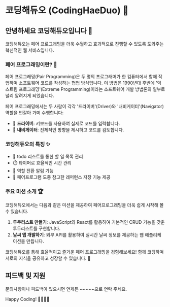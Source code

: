 # 코딩해듀오 (CodingHaeDuo) 🚀

## 안녕하세요 코딩해듀오입니다 👋

코딩해듀오는 페어 프로그래밍을 더욱 수월하고 효과적으로 진행할 수 있도록 도와주는 혁신적인 웹 서비스입니다.

### 페어 프로그래밍이란? 🤝

페어 프로그래밍(Pair Programming)은 두 명의 프로그래머가 한 컴퓨터에서 함께 작업하며 소프트웨어 코드를 작성하는 협업 방식입니다. 이 방법은 1990년대 후반에 '익스트림 프로그래밍'(Extreme Programming)이라는 소프트웨어 개발 방법론의 일부로 널리 알려지게 되었습니다.

페어 프로그래밍에서는 두 사람이 각각 '드라이버'(Driver)와 '내비게이터'(Navigator) 역할을 번갈아 가며 수행합니다:
- 🚗 **드라이버**: 키보드를 사용하여 실제로 코드를 입력합니다.
- 🧭 **내비게이터**: 전체적인 방향을 제시하고 코드를 검토합니다.

### 코딩해듀오의 특징 ✨

- 📝 todo 리스트를 통한 할 일 목록 관리
- ⏱️ 타이머로 효율적인 시간 관리
- 🔄 역할 전환 알림 기능
- 🔗 페어프로그램 도중 참고한 레퍼런스 저장 기능 제공

### 주요 미션 소개 🏆

코딩해듀오에서는 다음과 같은 미션을 제공하여 페어프로그래밍을 더욱 쉽게 시작해 볼 수 있습니다.

1. **투두리스트 만들기**: JavaScript와 React를 활용하여 기본적인 CRUD 기능을 갖춘 투두리스트를 구현합니다.
2. **날씨 앱 개발하기**: 외부 API를 활용하여 실시간 날씨 정보를 제공하는 웹 애플리케이션을 만듭니다.

코딩해듀오를 통해 효율적이고 즐거운 페어 프로그래밍을 경험해보세요! 함께 코딩하며 서로의 지식을 공유하고 성장할 수 있습니다. 🌟

## 피드백 및 지원

문의사항이나 피드백이 있으시면 언제든 ~~~~~으로 연락 주세요.

Happy Coding! 👨‍💻👩‍💻
